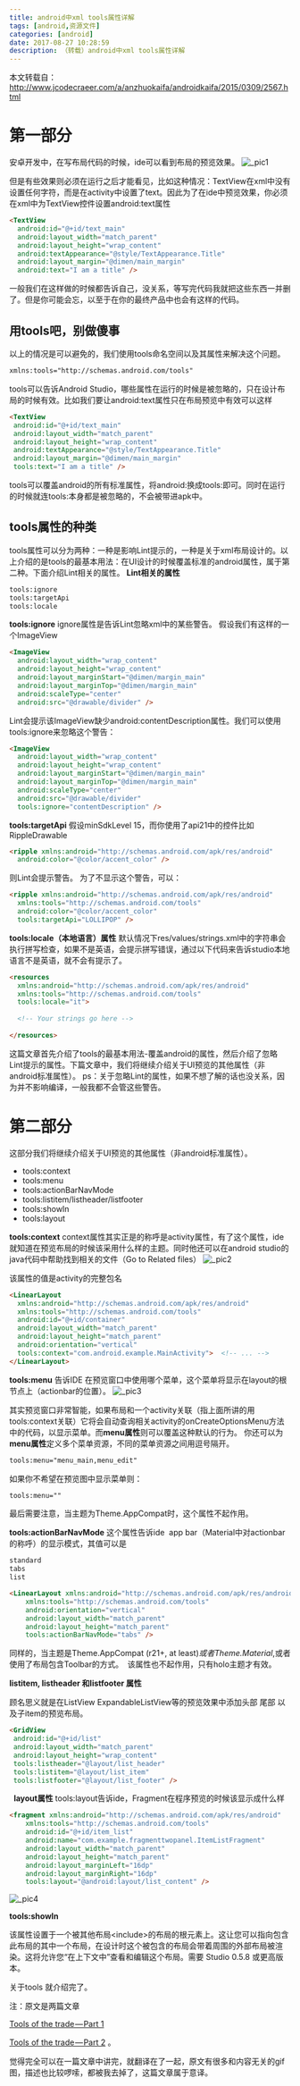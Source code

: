 ```yaml
---
title: android中xml tools属性详解
tags: [android,资源文件]
categories: [android]
date: 2017-08-27 10:28:59
description: （转载）android中xml tools属性详解
---
```


本文转载自：http://www.jcodecraeer.com/a/anzhuokaifa/androidkaifa/2015/0309/2567.html

# 第一部分

安卓开发中，在写布局代码的时候，ide可以看到布局的预览效果。
![_pic1](1.png)

但是有些效果则必须在运行之后才能看见，比如这种情况：TextView在xml中没有设置任何字符，而是在activity中设置了text。因此为了在ide中预览效果，你必须在xml中为TextView控件设置android:text属性

```html
<TextView
  android:id="@+id/text_main"
  android:layout_width="match_parent"
  android:layout_height="wrap_content"
  android:textAppearance="@style/TextAppearance.Title"
  android:layout_margin="@dimen/main_margin"
  android:text="I am a title" />
```


一般我们在这样做的时候都告诉自己，没关系，等写完代码我就把这些东西一并删了。但是你可能会忘，以至于在你的最终产品中也会有这样的代码。

## 用tools吧，别做傻事

以上的情况是可以避免的，我们使用tools命名空间以及其属性来解决这个问题。

```html
xmlns:tools="http://schemas.android.com/tools"
```


tools可以告诉Android Studio，哪些属性在运行的时候是被忽略的，只在设计布局的时候有效。比如我们要让android:text属性只在布局预览中有效可以这样

```html
<TextView
 android:id="@+id/text_main"
 android:layout_width="match_parent"
 android:layout_height="wrap_content"
 android:textAppearance="@style/TextAppearance.Title"
 android:layout_margin="@dimen/main_margin"
 tools:text="I am a title" />
```


tools可以覆盖android的所有标准属性，将android:换成tools:即可。同时在运行的时候就连tools:本身都是被忽略的，不会被带进apk中。

## tools属性的种类

tools属性可以分为两种：一种是影响Lint提示的，一种是关于xml布局设计的。以上介绍的是tools的最基本用法：在UI设计的时候覆盖标准的android属性，属于第二种。下面介绍Lint相关的属性。
**Lint相关的属性**

```html
tools:ignore
tools:targetApi
tools:locale
```


**tools:ignore**
ignore属性是告诉Lint忽略xml中的某些警告。
假设我们有这样的一个ImageView

```html
<ImageView
  android:layout_width="wrap_content"
  android:layout_height="wrap_content"
  android:layout_marginStart="@dimen/margin_main"
  android:layout_marginTop="@dimen/margin_main"
  android:scaleType="center"
  android:src="@drawable/divider" />
```


Lint会提示该ImageView缺少android:contentDescription属性。我们可以使用tools:ignore来忽略这个警告：
```html
<ImageView
  android:layout_width="wrap_content"
  android:layout_height="wrap_content"
  android:layout_marginStart="@dimen/margin_main"
  android:layout_marginTop="@dimen/margin_main"
  android:scaleType="center"
  android:src="@drawable/divider"
  tools:ignore="contentDescription" />
```



**tools:targetApi**
假设minSdkLevel 15，而你使用了api21中的控件比如RippleDrawable

```html
<ripple xmlns:android="http://schemas.android.com/apk/res/android"
  android:color="@color/accent_color" />
```


则Lint会提示警告。
为了不显示这个警告，可以：
```html
<ripple xmlns:android="http://schemas.android.com/apk/res/android"
  xmlns:tools="http://schemas.android.com/tools"
  android:color="@color/accent_color"
  tools:targetApi="LOLLIPOP" />
```

**tools:locale（本地语言）属性**
默认情况下res/values/strings.xml中的字符串会执行拼写检查，如果不是英语，会提示拼写错误，通过以下代码来告诉studio本地语言不是英语，就不会有提示了。

```html
<resources
  xmlns:android="http://schemas.android.com/apk/res/android"
  xmlns:tools="http://schemas.android.com/tools"
  tools:locale="it">
 
  <!-- Your strings go here -->
 
</resources>
```




这篇文章首先介绍了tools的最基本用法-覆盖android的属性，然后介绍了忽略Lint提示的属性。下篇文章中，我们将继续介绍关于UI预览的其他属性（非android标准属性）。
ps：关于忽略Lint的属性，如果不想了解的话也没关系，因为并不影响编译，一般我都不会管这些警告。



# 第二部分

这部分我们将继续介绍关于UI预览的其他属性（非android标准属性）。
- tools:context
- tools:menu
- tools:actionBarNavMode
- tools:listitem/listheader/listfooter
- tools:showIn
- tools:layout


**tools:context**
context属性其实正是的称呼是activity属性，有了这个属性，ide就知道在预览布局的时候该采用什么样的主题。同时他还可以在android studio的java代码中帮助找到相关的文件（Go to Related files）
![_pic2](2.png)

该属性的值是activity的完整包名

```html
<LinearLayout
  xmlns:android="http://schemas.android.com/apk/res/android"
  xmlns:tools="http://schemas.android.com/tools"
  android:id="@+id/container"
  android:layout_width="match_parent"
  android:layout_height="match_parent"
  android:orientation="vertical"
  tools:context="com.android.example.MainActivity">  <!-- ... -->
</LinearLayout>
```



**tools:menu**
告诉IDE 在预览窗口中使用哪个菜单，这个菜单将显示在layout的根节点上（actionbar的位置）。
![_pic3](3.png)

其实预览窗口非常智能，如果布局和一个activity关联（指上面所讲的用tools:context关联）它将会自动查询相关activity的onCreateOptionsMenu方法中的代码，以显示菜单。而**menu属性**则可以覆盖这种默认的行为。
你还可以为**menu属性**定义多个菜单资源，不同的菜单资源之间用逗号隔开。

```html
tools:menu="menu_main,menu_edit"
```


如果你不希望在预览图中显示菜单则：

```html
tools:menu=""
```


最后需要注意，当主题为Theme.AppCompat时，这个属性不起作用。


**tools:actionBarNavMode**
这个属性告诉ide  app bar（Material中对actionbar的称呼）的显示模式，其值可以是

```html
standard
tabs
list
```


```html
<LinearLayout xmlns:android="http://schemas.android.com/apk/res/android"
    xmlns:tools="http://schemas.android.com/tools"
    android:orientation="vertical"
    android:layout_width="match_parent"
    android:layout_height="match_parent"
    tools:actionBarNavMode="tabs" />
```


同样的，当主题是Theme.AppCompat (r21+, at least)*或者Theme.Material*,或者使用了布局包含Toolbar的方式。  该属性也不起作用，只有holo主题才有效。


**listitem, listheader 和listfooter 属性**

顾名思义就是在ListView ExpandableListView等的预览效果中添加头部 尾部 以及子item的预览布局。
```html
<GridView
 android:id="@+id/list"
 android:layout_width="match_parent"
 android:layout_height="wrap_content"
 tools:listheader="@layout/list_header"
 tools:listitem="@layout/list_item"
 tools:listfooter="@layout/list_footer" />
```

 
**layout属性**
tools:layout告诉ide，Fragment在程序预览的时候该显示成什么样

```html
<fragment xmlns:android="http://schemas.android.com/apk/res/android"
    xmlns:tools="http://schemas.android.com/tools"
    android:id="@+id/item_list"
    android:name="com.example.fragmenttwopanel.ItemListFragment"
    android:layout_width="match_parent"
    android:layout_height="match_parent"
    android:layout_marginLeft="16dp"
    android:layout_marginRight="16dp"
    tools:layout="@android:layout/list_content" />
```


![_pic4](4.png)



**tools:showIn**


该属性设置于一个被其他布局&lt;include&gt;的布局的根元素上。这让您可以指向包含此布局的其中一个布局，在设计时这个被包含的布局会带着周围的外部布局被渲染。这将允许您“在上下文中”查看和编辑这个布局。需要 Studio 0.5.8 或更高版本。



关于tools 就介绍完了。

注：原文是两篇文章  

[Tools of the trade — Part 1](https://medium.com/sebs-top-tips/tools-of-the-trade-part-1-f3c1c73de898) 

[Tools of the trade — Part 2](https://medium.com/sebs-top-tips/tools-of-the-trade-part-2-b91271892d10) 。


觉得完全可以在一篇文章中讲完，就翻译在了一起，原文有很多和内容无关的gif图，描述也比较啰嗦，都被我去掉了，这篇文章属于意译。

